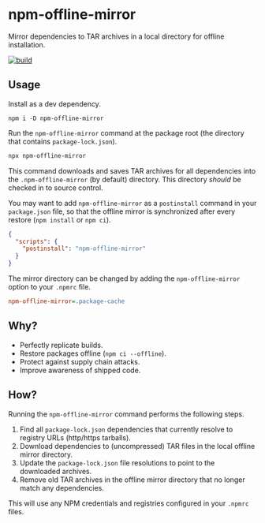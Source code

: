 # npm-offline-mirror

Mirror dependencies to TAR archives in a local directory for offline installation.

[![build](https://github.com/Shakeskeyboarde/npm-offline-mirror/actions/workflows/build.yml/badge.svg)](https://github.com/Shakeskeyboarde/npm-offline-mirror/actions/workflows/build.yml)

## Usage

Install as a dev dependency.

```
npm i -D npm-offline-mirror
```

Run the `npm-offline-mirror` command at the package root (the directory that contains `package-lock.json`).

```sh
npx npm-offline-mirror
```

This command downloads and saves TAR archives for all dependencies into the `.npm-offline-mirror` (by default) directory. This directory _should_ be checked in to source control.

You may want to add `npm-offline-mirror` as a `postinstall` command in your `package.json` file, so that the offline mirror is synchronized after every restore (`npm install` or `npm ci`).

```json
{
  "scripts": {
    "postinstall": "npm-offline-mirror"
  }
}
```

The mirror directory can be changed by adding the `npm-offline-mirror` option to your `.npmrc` file.

```ini
npm-offline-mirror=.package-cache
```

## Why?

- Perfectly replicate builds.
- Restore packages offline (`npm ci --offline`).
- Protect against supply chain attacks.
- Improve awareness of shipped code.

## How?

Running the `npm-offline-mirror` command performs the following steps.

1. Find all `package-lock.json` dependencies that currently resolve to registry URLs (http/https tarballs).
2. Download dependencies to (uncompressed) TAR files in the local offline mirror directory.
3. Update the `package-lock.json` file resolutions to point to the downloaded archives.
4. Remove old TAR archives in the offline mirror directory that no longer match any dependencies.

This will use any NPM credentials and registries configured in your `.npmrc` files.
